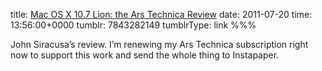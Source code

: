 title: [Mac OS X 10.7 Lion: the Ars Technica Review](http://arstechnica.com/apple/reviews/2011/07/mac-os-x-10-7.ars)
date: 2011-07-20
time: 13:56:00+0000
tumblr: 7843282149
tumblrType: link
%%%

John Siracusa’s review. I’m renewing my Ars Technica subscription right now to support this work and send the whole thing to Instapaper.
